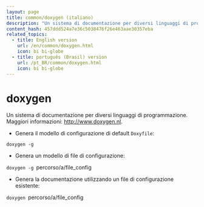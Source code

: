 ```yaml
---
layout: page
title: common/doxygen (italiano)
description: "Un sistema di documentazione per diversi linguaggi di programmazione."
content_hash: 457ddd524a7e36c5038476f26e463aae30357eba
related_topics:
  - title: English version
    url: /en/common/doxygen.html
    icon: bi bi-globe
  - title: português (Brasil) version
    url: /pt_BR/common/doxygen.html
    icon: bi bi-globe
---
```

# doxygen

Un sistema di documentazione per diversi linguaggi di programmazione.
Maggiori informazioni: <http://www.doxygen.nl>.

- Genera il modello di configurazione di default `Doxyfile`:

`doxygen -g`

- Genera un modello di file di configurazione:

`doxygen -g `<span class="tldr-var badge badge-pill bg-dark-lm bg-white-dm text-white-lm text-dark-dm font-weight-bold">percorso/a/file_config</span>

- Genera la documentazione utilizzando un file di configurazione esistente:

`doxygen `<span class="tldr-var badge badge-pill bg-dark-lm bg-white-dm text-white-lm text-dark-dm font-weight-bold">percorso/a/file_config</span>
